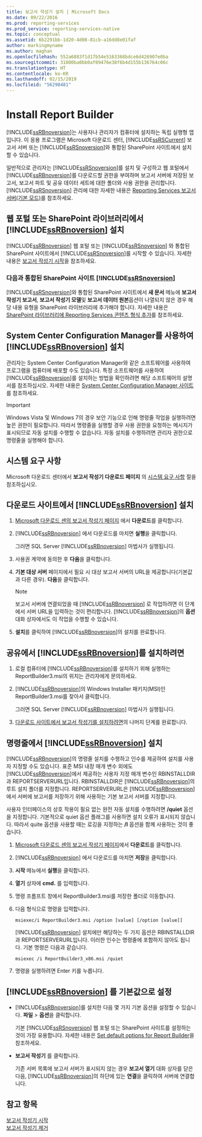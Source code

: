 ```yaml
---
title: 보고서 작성기 설치 | Microsoft Docs
ms.date: 09/22/2016
ms.prod: reporting-services
ms.prod_service: reporting-services-native
ms.topic: conceptual
ms.assetid: 6b2291bb-1d20-4d08-81cb-a16dd8e01faf
author: markingmyname
ms.author: maghan
ms.openlocfilehash: 552a6883f1d17b54e5163368bdce6d426907e0ba
ms.sourcegitcommit: 31800ba0bb0af09476e38f6b4d155b136764c06c
ms.translationtype: HT
ms.contentlocale: ko-KR
ms.lasthandoff: 02/15/2019
ms.locfileid: "56298481"
---
```

# <a name="install-report-builder"></a>Install Report Builder
  [!INCLUDE[ssRBnoversion](../../includes/ssrbnoversion.md)]는 사용자나 관리자가 컴퓨터에 설치하는 독립 실행형 앱입니다. 이 응용 프로그램은 Microsoft 다운로드 센터, [!INCLUDE[ssRSCurrent](../../includes/ssrscurrent-md.md)] 보고서 서버 또는 [!INCLUDE[ssRSnoversion](../../includes/ssrsnoversion-md.md)]와 통합된 SharePoint 사이트에서 설치할 수 있습니다.  
  
 일반적으로 관리자는 [!INCLUDE[ssRSnoversion](../../includes/ssrsnoversion-md.md)]를 설치 및 구성하고 웹 포털에서 [!INCLUDE[ssRBnoversion](../../includes/ssrbnoversion.md)]를 다운로드할 권한을 부여하며 보고서 서버에 저장된 보고서, 보고서 파트 및 공유 데이터 세트에 대한 폴더와 사용 권한을 관리합니다. [!INCLUDE[ssRSnoversion](../../includes/ssrsnoversion-md.md)] 관리에 대한 자세한 내용은 [Reporting Services 보고서 서버&#40;기본 모드&#41;](../../reporting-services/report-server/reporting-services-report-server-native-mode.md)를 참조하세요.  
  
## <a name="install-includessrbnoversionincludesssrbnoversionmd-from--a--web-portal-or-sharepoint-library"></a>웹 포털 또는 SharePoint 라이브러리에서 [!INCLUDE[ssRBnoversion](../../includes/ssrbnoversion.md)] 설치 
  
 [!INCLUDE[ssRBnoversion](../../includes/ssrbnoversion.md)] 웹 포털 또는 [!INCLUDE[ssRSnoversion](../../includes/ssrsnoversion-md.md)] 와 통합된 SharePoint 사이트에서 [!INCLUDE[ssRSnoversion](../../includes/ssrsnoversion-md.md)]를 시작할 수 있습니다. 자세한 내용은 [보고서 작성기 시작](../../reporting-services/report-builder/start-report-builder.md)을 참조하세요.  
  
### <a name="sharepoint-site-integrated-with-includessrsnoversionincludesssrsnoversion-mdmd"></a>다음과 통합된 SharePoint 사이트 [!INCLUDE[ssRSnoversion](../../includes/ssrsnoversion-md.md)]
  
 [!INCLUDE[ssRSnoversion](../../includes/ssrsnoversion-md.md)]와 통합된 SharePoint 사이트에서 **새 문서** 메뉴에 **보고서 작성기 보고서**, **보고서 작성기 모델**및 **보고서 데이터 원본**옵션이 나열되지 않은 경우 해당 내용 유형을 SharePoint 라이브러리에 추가해야 합니다. 자세한 내용은 [SharePoint 라이브러리에 Reporting Services 콘텐츠 형식 추가](../../reporting-services/report-server-sharepoint/add-reporting-services-content-types-to-a-sharepoint-library.md)를 참조하세요.  
 
## <a name="install-includessrbnoversionincludesssrbnoversionmd-with-system-center-configuration-manager"></a>System Center Configuration Manager를 사용하여 [!INCLUDE[ssRBnoversion](../../includes/ssrbnoversion.md)] 설치 
  
 관리자는 System Center Configuration Manager와 같은 소프트웨어를 사용하여 프로그램을 컴퓨터에 배포할 수도 있습니다. 특정 소프트웨어를 사용하여 [!INCLUDE[ssRBnoversion](../../includes/ssrbnoversion.md)]를 설치하는 방법을 확인하려면 해당 소프트웨어의 설명서를 참조하십시오. 자세한 내용은 [System Center Configuration Manager 사이트](https://www.microsoft.com/cloud-platform/system-center-configuration-manager)를 참조하세요.  
  
> [!IMPORTANT]  
>  Windows Vista 및 Windows 7의 경우 보안 기능으로 인해 명령줄 작업을 실행하려면 높은 권한이 필요합니다. 따라서 명령줄을 실행할 경우 사용 권한을 요청하는 메시지가 표시되므로 자동 설치를 수행할 수 없습니다. 자동 설치를 수행하려면 관리자 권한으로 명령줄을 실행해야 합니다.  
  
## <a name="system-requirements"></a>시스템 요구 사항
  
 Microsoft 다운로드 센터에서 **보고서 작성기 다운로드 페이지** 의 [시스템 요구 사항](https://go.microsoft.com/fwlink/?LinkID=734968) 절을 참조하십시오.
  
##  <a name="download"></a> 다운로드 사이트에서 [!INCLUDE[ssRBnoversion](../../includes/ssrbnoversion.md)] 설치  
  
1.  [Microsoft 다운로드 센의 보고서 작성기 페이지](https://go.microsoft.com/fwlink/?LinkID=734968) 에서 **다운로드**를 클릭합니다.  
  
2.  [!INCLUDE[ssRBnoversion](../../includes/ssrbnoversion.md)] 에서 다운로드를 마치면  **실행**을 클릭합니다.  
  
     그러면 SQL Server [!INCLUDE[ssRBnoversion](../../includes/ssrbnoversion.md)] 마법사가 실행됩니다.  
  
3.  사용권 계약에 동의한 후 **다음**을 클릭합니다.  
  
4.  **기본 대상 서버** 페이지에서 필요 시 대상 보고서 서버의 URL을 제공합니다(기본값과 다른 경우). **다음**을 클릭합니다.  
  
    > [!NOTE]  
    >  보고서 서버에 연결되었을 때 [!INCLUDE[ssRBnoversion](../../includes/ssrbnoversion.md)] 로 작업하려면 이 단계에서 서버 URL을 입력하는 것이 편리합니다. [!INCLUDE[ssRBnoversion](../../includes/ssrbnoversion.md)]의 **옵션** 대화 상자에서도 이 작업을 수행할 수 있습니다.  
  
5.  **설치**를 클릭하여 [!INCLUDE[ssRBnoversion](../../includes/ssrbnoversion.md)]의 설치를 완료합니다.  
  
## <a name="to-install-includessrbnoversionincludesssrbnoversionmd-from-a-share"></a>공유에서 [!INCLUDE[ssRBnoversion](../../includes/ssrbnoversion.md)]를 설치하려면  
  
1.  로컬 컴퓨터에 [!INCLUDE[ssRBnoversion](../../includes/ssrbnoversion.md)]를 설치하기 위해 실행하는 ReportBuilder3.msi의 위치는 관리자에게 문의하세요.  
  
2.  [!INCLUDE[ssRBnoversion](../../includes/ssrbnoversion.md)]의 Windows Installer 패키지(MSI)인 ReportBuilder3.msi를 찾아서 클릭합니다.  
  
     그러면 SQL Server [!INCLUDE[ssRBnoversion](../../includes/ssrbnoversion.md)] 마법사가 실행됩니다.  
  
3.  [다운로드 사이트에서 보고서 작성기를 설치하려면](#download)의 나머지 단계를 완료합니다.  
  
## <a name="to-install-includessrbnoversionincludesssrbnoversionmd-from-the-command-line"></a>명령줄에서 [!INCLUDE[ssRBnoversion](../../includes/ssrbnoversion.md)] 설치 

 [!INCLUDE[ssRBnoversion](../../includes/ssrbnoversion.md)]의 명령줄 설치를 수행하고 인수를 제공하여 설치를 사용자 지정할 수도 있습니다. 표준 MSI 내장 매개 변수 외에도 [!INCLUDE[ssRBnoversion](../../includes/ssrbnoversion.md)]에서 제공하는 사용자 지정 매개 변수인 RBINSTALLDIR과 REPORTSERVERURL입니다. RBINSTALLDIR은 [!INCLUDE[ssRBnoversion](../../includes/ssrbnoversion.md)]의 루트 설치 폴더를 지정합니다. REPORTSERVERURL은 [!INCLUDE[ssRBnoversion](../../includes/ssrbnoversion.md)] 에서 서버에 보고서를 저장하기 위해 사용하는 기본 보고서 서버를 지정합니다.  
  
 사용자 인터페이스의 상호 작용이 필요 없는 완전 자동 설치를 수행하려면 **/quiet** 옵션을 지정합니다. 기본적으로 quiet 옵션 플래그를 사용하면 설치 오류가 표시되지 않습니다. 따라서 quite 옵션을 사용할 때는 로깅을 지정하는 **/l** 옵션을 함께 사용하는 것이 좋습니다.   
  
1.  [Microsoft 다운로드 센의 보고서 작성기 페이지](https://go.microsoft.com/fwlink/?LinkID=734968)에서 **다운로드**를 클릭합니다.  
  
2.  [!INCLUDE[ssRBnoversion](../../includes/ssrbnoversion.md)] 에서 다운로드를 마치면  **저장**을 클릭합니다.  
  
3.  **시작** 메뉴에서 **실행**을 클릭합니다.  
  
4.  **열기** 상자에 **cmd.** 를 입력합니다.  
  
5.  명령 프롬프트 창에서 ReportBuilder3.msi를 저장한 폴더로 이동합니다.  
  
6.  다음 형식으로 명령을 입력합니다.  
  
     `msiexec/i ReportBuilder3.msi /option [value] [/option [value]]`  
  
     [!INCLUDE[ssRBnoversion](../../includes/ssrbnoversion.md)] 설치에만 해당하는 두 가지 옵션은 RBINSTALLDIR과 REPORTSERVERURL입니다. 이러한 인수는 명령줄에 포함하지 않아도 됩니다. 기본 명령은 다음과 같습니다.  
  
     `msiexec /i ReportBuilder3_x86.msi /quiet`  
  
7.  명령을 실행하려면 Enter 키를 누릅니다.  
  
## <a name="set-includessrbnoversionincludesssrbnoversionmd-defaults"></a>[!INCLUDE[ssRBnoversion](../../includes/ssrbnoversion.md)] 를 기본값으로 설정  
  
-   [!INCLUDE[ssRBnoversion](../../includes/ssrbnoversion.md)]를 설치한 다음 몇 가지 기본 옵션을 설정할 수 있습니다. **파일** > **옵션**을 클릭합니다.  
  
     기본 [!INCLUDE[ssRSnoversion](../../includes/ssrsnoversion-md.md)] 웹 포털 또는 SharePoint 사이트를 설정하는 것이 가장 유용합니다. 자세한 내용은 [Set default options for Report Builder](../../reporting-services/report-builder/set-default-options-for-report-builder.md)을 참조하세요.  
  
-   **보고서 작성기** 를 클릭합니다.  
  
     기존 서버 목록에 보고서 서버가 표시되지 않는 경우 **보고서 열기** 대화 상자를 닫은 다음, [!INCLUDE[ssRBnoversion](../../includes/ssrbnoversion.md)]의 하단에 있는 **연결**을 클릭하여 서버에 연결합니다.  
  
## <a name="see-also"></a>참고 항목  
 [보고서 작성기 시작](../../reporting-services/report-builder/start-report-builder.md)   
 [보고서 작성기 제거](../../reporting-services/install-windows/uninstall-report-builder.md)  
  
  
